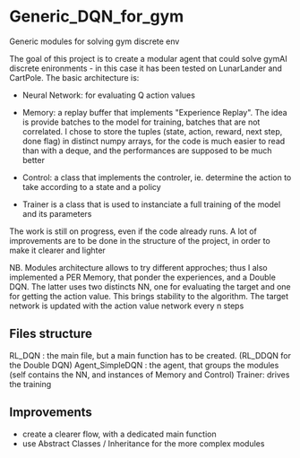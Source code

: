 # Generic_DQN_for_gym
Generic modules for solving gym discrete env

The goal of this project is to create a modular agent that could solve gymAI discrete enironments - in this case it has been tested on LunarLander and CartPole. 
The basic architecture is:

- Neural Network: for evaluating Q action values
- Memory: a replay buffer that implements "Experience Replay". The idea is provide batches to the model for training, batches that are not correlated. I chose to store the tuples (state, action, reward, next step, done flag) in distinct numpy arrays, for the code is much easier to read than with a deque, and the performances are supposed to be much better
- Control: a class that implements the controler, ie. determine the action to take according to a state and a policy

- Trainer is a class that is used to instanciate a full training of the model and its parameters

The work is still on progress, even if the code already runs. A lot of improvements are to be done in the structure of the project, in order to make it clearer and lighter

NB. Modules architecture allows to try different approches; thus I also implemented a PER Memory, that ponder the experiences, and a Double DQN. The latter uses two distincts NN, one for evaluating the target and one for getting the action value. This brings stability to the algorithm. The target network is updated with the action value network every n steps

Files structure
---------------
RL_DQN : the main file, but a main function has to be created. (RL_DDQN for the Double DQN)
Agent_SimpleDQN : the agent, that groups the modules (self contains the NN, and instances of Memory and Control)
Trainer: drives the training

Improvements
------------
- create a clearer flow, with a dedicated main function
- use Abstract Classes / Inheritance for the more complex modules



